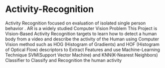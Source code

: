 # Activity-Recognition
Activity Recognition focused on evaluation of isolated single person behavior . 
AR is a widely studied Computer Vision Problem
This Project is Vision-Based Activity Recognition targets to learn how to detect a human body from a video and describe the activity of the Human using Computer Vision method such as HOG (Histogram of Gradients) and HOF (Histogram of Optical Flow) descriptors to Extract Features and use Machine-Learning Technique SVM(Support Vector Machine) and KNN(K-Nearest Neighbors) Classifier to Classify and Recognition the human activity

